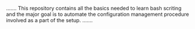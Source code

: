 .......
This repository contains all the basics needed to learn bash scriting and the major goal is to automate the configuration management procedure involved as a part of the setup.
.......